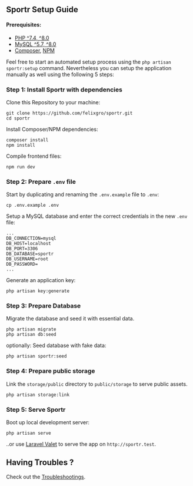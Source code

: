 ## Sportr Setup Guide
#### Prerequisites:
- [PHP ^7.4, ^8.0](https://www.php.net/downloads.php)
- [MySQL ^5.7, ^8.0](https://dev.mysql.com/doc/refman/8.0/en/getting-mysql.html)
- [Composer](https://getcomposer.org/download/), [NPM](https://www.npmjs.com/get-npm)

Feel free to start an automated setup process using the `php artisan sportr:setup` command. Nevertheless you can setup the application manually as well using the following 5 steps:

### Step 1: Install Sportr with dependencies
Clone this Repository to your machine:
```
git clone https://github.com/felixgro/sportr.git
cd sportr
```
Install Composer/NPM dependencies:
```
composer install
npm install
```
Compile frontend files:
```
npm run dev
```

### Step 2: Prepare `.env` file
Start by duplicating and renaming the `.env.example` file to `.env`:
```
cp .env.example .env
```
Setup a MySQL database and enter the correct credentials in the new `.env` file:
```
...
DB_CONNECTION=mysql
DB_HOST=localhost
DB_PORT=3306
DB_DATABASE=sportr
DB_USERNAME=root
DB_PASSWORD=
...
```
Generate an application key:
```
php artisan key:generate
```

### Step 3: Prepare Database
Migrate the database and seed it with essential data.
```
php artisan migrate
php artisan db:seed
```

optionally: Seed database with fake data:
```
php artisan sportr:seed
```

### Step 4: Prepare public storage
Link the `storage/public` directory to `public/storage` to serve public assets.
```
php artisan storage:link
```

### Step 5: Serve Sportr
Boot up local development server:
```
php artisan serve
```

..or use [Laravel Valet](https://laravel.com/docs/8.x/valet) to serve the app on `http://sportr.test`.

## Having Troubles ?
Check out the [Troubleshootings](Troubleshootings.md).
